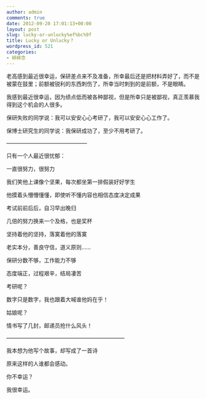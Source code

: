 ```yaml
---
author: admin
comments: true
date: 2012-09-20 17:01:13+00:00
layout: post
slug: lucky-or-unlucky%ef%bc%9f
title: Lucky or Unlucky？
wordpress_id: 521
categories:
- 碎碎念
---
```


老高感到最近很幸运，保研差点来不及准备，所幸最后还是把材料弄好了，而不是被蒙在鼓里；前额被锐利的东西刺伤了，所幸当时刺到的是前额，不是眼睛。

我感到最近很幸运，因为绩点低而被各种鄙视，但是所幸只是被鄙视，真正羡慕我得到这个机会的人很多。

保研失败的同学说：我可以安安心心考研了，我可以安安心心工作了。

保博士研究生的同学说：我保研成功了，至少不用考研了。
<!-- more -->
———————————————

只有一个人最近很忧郁：

一直很努力，很努力

我们笑他上课像个坚果，每次都坐第一排假装好好学生

他摸着头懵懵懂懂，即使听不懂内容也相信态度决定成果

考试前前后后，自习早出晚归

几倍的努力换来一个及格，也是奖杯

坚持着他的坚持，落寞着他的落寞

老实本分，善良守信，道义原则……

保研分数不够，工作能力不够

态度端正，过程艰辛，结局凄苦

考研呢？

数字只是数字，我也跟着大喊谁他妈在乎！

姑娘呢？

情书写了几封，邮递员抢什么风头！

——————————————————————

我本想为他写个故事，却写成了一首诗

原来这样的人谁都会感动。

你不幸运？

我很幸运。
